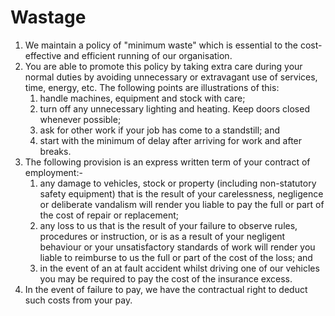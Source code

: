 # Wastage

1. We maintain a policy of "minimum waste" which is essential to the cost-effective and efficient running of our organisation.
2. You are able to promote this policy by taking extra care during your normal duties by avoiding unnecessary or extravagant use of services, time, energy, etc. The following points are illustrations of this:
	1. handle machines, equipment and stock with care;
	2. turn off any unnecessary lighting and heating. Keep doors closed whenever possible;
	3. ask for other work if your job has come to a standstill; and
	4. start with the minimum of delay after arriving for work and after breaks.
3. The following provision is an express written term of your contract of employment:-
	1. any damage to vehicles, stock or property (including non-statutory safety equipment) that is the result of your carelessness, negligence or deliberate vandalism will render you liable to pay the full or part of the cost of repair or replacement;
	2. any loss to us that is the result of your failure to observe rules, procedures or instruction, or is as a result of your negligent behaviour or your unsatisfactory standards of work will render you liable to reimburse to us the full or part of the cost of the loss; and
	3. in the event of an at fault accident whilst driving one of our vehicles you may be required to pay the cost of the insurance excess.
4. In the event of failure to pay, we have the contractual right to deduct such costs from your pay.
